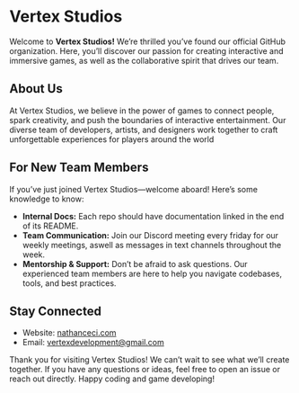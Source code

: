 # Vertex Studios

Welcome to **Vertex Studios!** We’re thrilled you’ve found our official GitHub organization. Here, you’ll discover our passion for creating interactive and immersive games, as well as the collaborative spirit that drives our team.

## About Us

At Vertex Studios, we believe in the power of games to connect people, spark creativity, and push the boundaries of interactive entertainment. Our diverse team of developers, artists, and designers work together to craft unforgettable experiences for players around the world

## For New Team Members

If you’ve just joined Vertex Studios—welcome aboard! Here’s some knowledge to know:
* **Internal Docs:** Each repo should have documentation linked in the end of its README.
* **Team Communication:** Join our Discord meeting every friday for our weekly meetings, aswell as messages in text channels throughout the week.
* **Mentorship & Support:** Don’t be afraid to ask questions. Our experienced team members are here to help you navigate codebases, tools, and best practices.



## Stay Connected
* Website: [nathanceci.com](https://nathanceci.com)
* Email: [vertexdevelopment@gmail.com](mailto:vertexdevelopment@gmail.com)

Thank you for visiting Vertex Studios! We can’t wait to see what we’ll create together. If you have any questions or ideas, feel free to open an issue or reach out directly. Happy coding and game developing!
